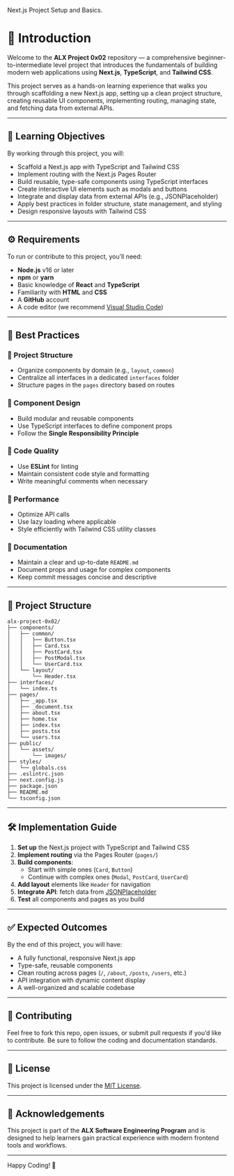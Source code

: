 Next.js Project Setup and Basics.
# 📌 Introduction

Welcome to the **ALX Project 0x02** repository — a comprehensive beginner-to-intermediate level project that introduces the fundamentals of building modern web applications using **Next.js**, **TypeScript**, and **Tailwind CSS**.

This project serves as a hands-on learning experience that walks you through scaffolding a new Next.js app, setting up a clean project structure, creating reusable UI components, implementing routing, managing state, and fetching data from external APIs.

---

## 🎯 Learning Objectives

By working through this project, you will:

- Scaffold a Next.js app with TypeScript and Tailwind CSS
- Implement routing with the Next.js Pages Router
- Build reusable, type-safe components using TypeScript interfaces
- Create interactive UI elements such as modals and buttons
- Integrate and display data from external APIs (e.g., JSONPlaceholder)
- Apply best practices in folder structure, state management, and styling
- Design responsive layouts with Tailwind CSS

---

## ⚙️ Requirements

To run or contribute to this project, you’ll need:

- **Node.js** v16 or later
- **npm** or **yarn**
- Basic knowledge of **React** and **TypeScript**
- Familiarity with **HTML** and **CSS**
- A **GitHub** account
- A code editor (we recommend [Visual Studio Code](https://code.visualstudio.com/))

---

## 🧠 Best Practices

### 📁 Project Structure
- Organize components by domain (e.g., `layout`, `common`)
- Centralize all interfaces in a dedicated `interfaces` folder
- Structure pages in the `pages` directory based on routes

### 🧩 Component Design
- Build modular and reusable components
- Use TypeScript interfaces to define component props
- Follow the **Single Responsibility Principle**

### 🧼 Code Quality
- Use **ESLint** for linting
- Maintain consistent code style and formatting
- Write meaningful comments when necessary

### 🚀 Performance
- Optimize API calls
- Use lazy loading where applicable
- Style efficiently with Tailwind CSS utility classes

### 📝 Documentation
- Maintain a clear and up-to-date `README.md`
- Document props and usage for complex components
- Keep commit messages concise and descriptive

---

## 📂 Project Structure
```
alx-project-0x02/
├── components/
│   ├── common/
│   │   ├── Button.tsx
│   │   ├── Card.tsx
│   │   ├── PostCard.tsx
│   │   ├── PostModal.tsx
│   │   └── UserCard.tsx
│   └── layout/
│       └── Header.tsx
├── interfaces/
│   └── index.ts
├── pages/
│   ├── _app.tsx
│   ├── _document.tsx
│   ├── about.tsx
│   ├── home.tsx
│   ├── index.tsx
│   ├── posts.tsx
│   └── users.tsx
├── public/
│   └── assets/
│       └── images/
├── styles/
│   └── globals.css
├── .eslintrc.json
├── next.config.js
├── package.json
├── README.md
└── tsconfig.json
```



---

## 🛠️ Implementation Guide

1. **Set up** the Next.js project with TypeScript and Tailwind CSS
2. **Implement routing** via the Pages Router (`pages/`)
3. **Build components**:
    - Start with simple ones (`Card`, `Button`)
    - Continue with complex ones (`Modal`, `PostCard`, `UserCard`)
4. **Add layout** elements like `Header` for navigation
5. **Integrate API**: fetch data from [JSONPlaceholder](https://jsonplaceholder.typicode.com/)
6. **Test** all components and pages as you build

---

## ✅ Expected Outcomes

By the end of this project, you will have:

- A fully functional, responsive Next.js app
- Type-safe, reusable components
- Clean routing across pages (`/`, `/about`, `/posts`, `/users`, etc.)
- API integration with dynamic content display
- A well-organized and scalable codebase

---

## 🤝 Contributing

Feel free to fork this repo, open issues, or submit pull requests if you’d like to contribute. Be sure to follow the coding and documentation standards.

---

## 📝 License

This project is licensed under the [MIT License](LICENSE).

---

## 🙌 Acknowledgements

This project is part of the **ALX Software Engineering Program** and is designed to help learners gain practical experience with modern frontend tools and workflows.

---

Happy Coding! 🚀